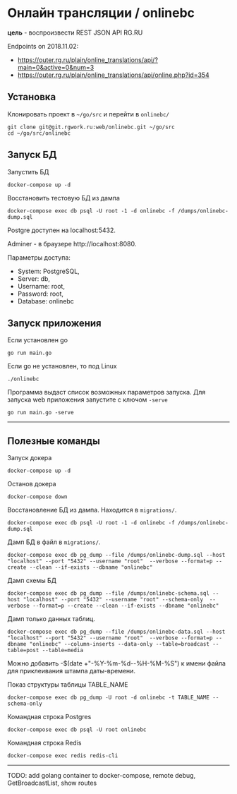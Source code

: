# Онлайн трансляции / onlinebc

**цель** - воспроизвести REST JSON API RG.RU

Endpoints on 2018.11.02:
- https://outer.rg.ru/plain/online_translations/api/?main=0&active=0&num=3
- https://outer.rg.ru/plain/online_translations/api/online.php?id=354 



## Установка

Клонировать проект в  `~/go/src` и перейти в `onlinebc/`

    git clone git@git.rgwork.ru:web/onlinebc.git ~/go/src
    cd ~/go/src/onlinebc

## Запуск БД 
Запустить БД
    
    docker-compose up -d    

Восстановить тестовую БД из дампа

    docker-compose exec db psql -U root -1 -d onlinebc -f /dumps/onlinebc-dump.sql


Postgre доступен на localhost:5432.

Аdminer - в браузере http://localhost:8080. 

Параметры доступа:
- System: PostgreSQL,
- Server: db,
- Username: root,
- Password: root,
- Database: onlinebc





## Запуск приложения

Если установлен go

    go run main.go

Если go не установлен, то под Linux

    ./onlinebc

Программа выдаст список возможных параметров запуска. Для запуска web приложения запустите с ключом `-serve`
    
    go run main.go -serve


--------------------

## Полезные команды


Запуск докера

    docker-compose up -d



Останов докера

    docker-compose down

Восстановление БД из дампа. Находится в `migrations/`.

    docker-compose exec db psql -U root -1 -d onlinebc -f /dumps/onlinebc-dump.sql



Дамп БД в файл в `migrations/`.
  
    docker-compose exec db pg_dump --file /dumps/onlinebc-dump.sql --host "localhost" --port "5432" --username "root"  --verbose --format=p --create --clean --if-exists --dbname "onlinebc"

Дамп схемы БД

    docker-compose exec db pg_dump --file /dumps/onlinebc-schema.sql --host "localhost" --port "5432" --username "root" --schema-only  --verbose --format=p --create --clean --if-exists --dbname "onlinebc"


Дамп только данных таблиц.

    docker-compose exec db pg_dump --file /dumps/onlinebc-data.sql --host "localhost" --port "5432" --username "root"  --verbose --format=p --dbname "onlinebc" --column-inserts --data-only --table=broadcast --table=post --table=media

Можно добавить  -$(date +"-%Y-%m-%d--%H-%M-%S") к имени файла для приклеивания штампа даты-времени.


Показ структуры таблицы TABLE_NAME

    docker-compose exec db pg_dump -U root -d onlinebc -t TABLE_NAME --schema-only



Командная строка Postgres

	docker-compose exec db psql -U root onlinebc


Командная строка Redis

    docker-compose exec redis redis-cli



-------------------------------

TODO: add golang container to docker-compose, remote debug, GetBroadcastList, show routes 